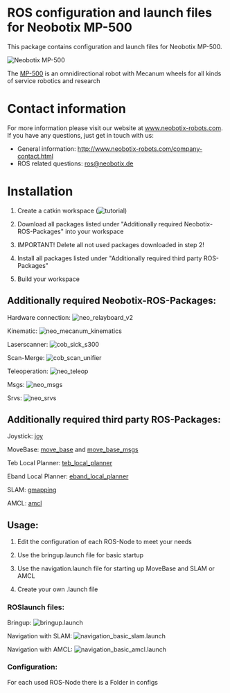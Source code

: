 # ROS configuration and launch files for Neobotix MP-500

This package contains configuration and launch files for Neobotix MP-500.

![Neobotix MP-500](http://www.neobotix-roboter.de/fileadmin/files/produkte/Basisplattformen/MP-500/Roboter-MP-500-Hauptansicht.jpg) 

The [MP-500](http://www.neobotix-robots.com/mecanum-robot-mp-500.html) is an omnidirectional robot with Mecanum wheels for all kinds of service robotics and research

# Contact information

For more information please visit our website at www.neobotix-robots.com. 
If you have any questions, just get in touch with us:
* General information: http://www.neobotix-robots.com/company-contact.html
* ROS related questions: ros@neobotix.de

# Installation

1. Create a catkin workspace (![tutorial](http://wiki.ros.org/catkin/Tutorials/create_a_workspace))

2. Download all packages listed under "Additionally required Neobotix-ROS-Packages" into your workspace

3. IMPORTANT! Delete all not used packages downloaded in step 2!

4. Install all packages listed under "Additionally required third party ROS-Packages"

5. Build your workspace


## Additionally required Neobotix-ROS-Packages:

Hardware connection: ![neo_relayboard_v2](https://github.com/neobotix/neo_relayboard_v2)

Kinematic: ![neo_mecanum_kinematics](https://github.com/neobotix/neo_kinematics_mecanum)

Laserscanner: ![cob_sick_s300](https://github.com/neobotix/neo_driver)

Scan-Merge: ![cob_scan_unifier](https://github.com/neobotix/neo_driver)

Teleoperation: ![neo_teleop](https://github.com/neobotix/neo_control)

Msgs: ![neo_msgs](https://github.com/neobotix/neo_msgs)

Srvs: ![neo_srvs](https://github.com/neobotix/neo_srvs)

## Additionally required third party ROS-Packages:

Joystick: [joy](http://wiki.ros.org/joy)

MoveBase: [move_base](http://wiki.ros.org/move_base) and [move_base_msgs](http://wiki.ros.org/move_base)

Teb Local Planner: [teb_local_planner](http://wiki.ros.org/teb_local_planner)

Eband Local Planner: [eband_local_planner](http://wiki.ros.org/eband_local_planner)

SLAM: [gmapping](http://wiki.ros.org/gmapping)

AMCL: [amcl](http://wiki.ros.org/amcl)

## Usage:

1. Edit the configuration of each ROS-Node to meet your needs 

2. Use the bringup.launch file for basic startup

3. Use the navigation.launch file for starting up MoveBase and SLAM or AMCL

4. Create your own .launch file

### ROSlaunch files:

Bringup: ![bringup.launch](https://github.com/neobotix/neo_mpo_500/blob/indigo/launch/mpo_500/bringup.launch)

Navigation with SLAM: ![navigation_basic_slam.launch](https://github.com/neobotix/neo_mpo_500/blob/indigo/launch/mpo_500/navigation_basic_slam.launch)

Navigation with AMCL: ![navigation_basic_amcl.launch](https://github.com/neobotix/neo_mpo_500/blob/indigo/launch/mpo_500/navigation_basic_amcl.launch)


### Configuration:

For each used ROS-Node there is a Folder in configs

